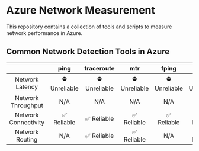 # Azure Network Measurement

This repository contains a collection of tools and scripts to measure network performance in Azure.


## Common Network Detection Tools in Azure

|                      |     ping     |  traceroute  |      mtr     |     fping    |      asn     |    2ping   |  sockperf  |   iperf3   |
|:--------------------:|:------------:|:------------:|:------------:|:------------:|:------------:|:----------:|:----------:|:----------:|
|    Network Latency   | ⛔ Unreliable | ⛔ Unreliable | ⛔ Unreliable | ⛔ Unreliable | ⛔ Unreliable | ✅ Reliable | ✅ Reliable |     N/A    |
|  Network Throughput  |      N/A     |      N/A     |      N/A     |      N/A     |      N/A     |     N/A    | ✅ Reliable | ✅ Reliable |
| Network Connectivity |  ✅ Reliable  |  ✅ Reliable  |  ✅ Reliable  |  ✅ Reliable  |  ✅ Reliable  | ✅ Reliable | ✅ Reliable | ✅ Reliable |
|    Network Routing   |      N/A     |  ✅ Reliable  |  ✅ Reliable  |      N/A     |  ✅ Reliable  |     N/A    |     N/A    |     N/A    |